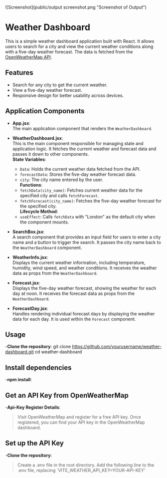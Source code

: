 
![Screenshot](public/output screenshot.png "Screenshot of Output")



# Weather Dashboard

This is a simple weather dashboard application built with React. It allows users to search for a city and view the current weather conditions along with a five-day weather forecast. The data is fetched from the [OpenWeatherMap API](https://openweathermap.org/).

## Features

- Search for any city to get the current weather.
- View a five-day weather forecast.
- Responsive design for better usability across devices.

## Application Components

- **App.jsx**:  
  The main application component that renders the `WeatherDashboard`.

- **WeatherDashboard.jsx**:  
  This is the main component responsible for managing state and application logic. It fetches the current weather and forecast data and passes it down to other components.  
  **State Variables**:
  - `Data`: Holds the current weather data fetched from the API.
  - `forecastData`: Stores the five-day weather forecast data.
  - `city`: The city name entered by the user.  
  **Functions**:
  - `fetchData(city_name)`: Fetches current weather data for the specified city and calls `fetchForecast`.
  - `fetchForecast(city_name)`: Fetches the five-day weather forecast for the specified city.  
  **Lifecycle Method**:
  - `useEffect`: Calls `fetchData` with "London" as the default city when the component mounts.

- **SearchBox.jsx**:  
  A search component that provides an input field for users to enter a city name and a button to trigger the search. It passes the city name back to the `WeatherDashboard` component.

- **WeatherInfo.jsx**:  
  Displays the current weather information, including temperature, humidity, wind speed, and weather conditions. It receives the weather data as props from the `WeatherDashboard`.

- **Forecast.jsx**:  
  Displays the five-day weather forecast, showing the weather for each day at noon. It receives the forecast data as props from the `WeatherDashboard`.

- **ForecastDay.jsx**:  
  Handles rendering individual forecast days by displaying the weather data for each day. It is used within the `Forecast` component.

## Usage
  -**Clone the repository**:
  git clone https://github.com/yourusername/weather-dashboard.git
  cd weather-dashboard

## Install dependencies
  -**npm install**:

## Get an API Key from OpenWeatherMap
  -**Api-Key Register Details**:
  > Visit OpenWeatherMap and register for a free API key.
  > Once registered, you can find your API key in the OpenWeatherMap dashboard.


## Set up the API Key
  -**Clone the repository**:
  > Create a .env file in the root directory.
  > Add the following line to the .env file, replacing `VITE_WEATHER_API_KEY=YOUR-API-KEY'
